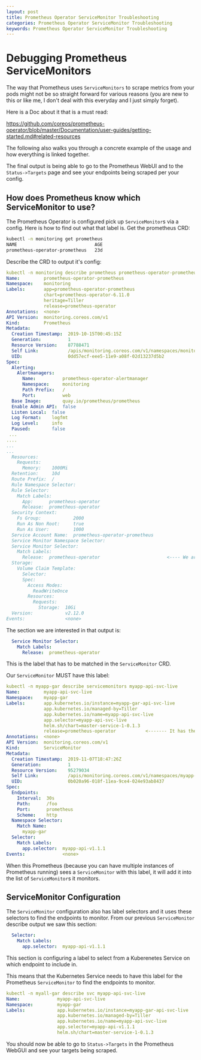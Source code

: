```yaml
---
layout: post
title: Prometheus Operator ServiceMonitor Troubleshooting
categories: Prometheus Operator ServiceMonitor Troubleshooting
keywords: Prometheus Operator ServiceMonitor Troubleshooting
---
```


# Debugging Prometheus ServiceMonitors

The way that Prometheus uses `ServiceMonitors` to scrape metrics from your pods might not be so straight
forward for various reasons (you are new to this or like me, I don't deal with this everyday and I just 
simply forget).

Here is a Doc about it that is a must read:

https://github.com/coreos/prometheus-operator/blob/master/Documentation/user-guides/getting-started.md#related-resources

The following also walks you through a concrete example of the usage and how everything is linked together.

The final output is being able to go to the Prometheus WebUI and to the `Status->Targets` page and see your
endpoints being scraped per your config.

## How does Prometheus know which ServiceMonitor to use?

The Prometheus Operator is configured pick up `ServiceMonitor`s via a config.  Here is how to
find out what that label is.  Get the prometheus CRD:

```bash
kubectl -n monitoring get prometheus
NAME                             AGE
prometheus-operator-prometheus   23d
```

Describe the CRD to output it's config:

```yaml
kubectl -n monitoring describe prometheus prometheus-operator-prometheus
Name:         prometheus-operator-prometheus
Namespace:    monitoring
Labels:       app=prometheus-operator-prometheus
              chart=prometheus-operator-6.11.0
              heritage=Tiller
              release=prometheus-operator
Annotations:  <none>
API Version:  monitoring.coreos.com/v1
Kind:         Prometheus
Metadata:
  Creation Timestamp:  2019-10-15T00:45:15Z
  Generation:          1
  Resource Version:    87788471
  Self Link:           /apis/monitoring.coreos.com/v1/namespaces/monitoring/prometheuses/prometheus-operator-prometheus
  UID:                 0dd57ecf-eee5-11e9-a08f-02d13237d5b2
Spec:
  Alerting:
    Alertmanagers:
      Name:          prometheus-operator-alertmanager
      Namespace:     monitoring
      Path Prefix:   /
      Port:          web
  Base Image:        quay.io/prometheus/prometheus
  Enable Admin API:  false
  Listen Local:  false
  Log Format:    logfmt
  Log Level:     info
  Paused:        false
 ...
....
...
...
  Resources:
    Requests:
      Memory:    1000Mi
  Retention:     10d
  Route Prefix:  /
  Rule Namespace Selector:
  Rule Selector:
    Match Labels:
      App:      prometheus-operator
      Release:  prometheus-operator
  Security Context:
    Fs Group:            2000
    Run As Non Root:     true
    Run As User:         1000
  Service Account Name:  prometheus-operator-prometheus
  Service Monitor Namespace Selector:
  Service Monitor Selector:
    Match Labels:
      Release:  prometheus-operator                         <---- We are interested in this
  Storage:
    Volume Claim Template:
      Selector:
      Spec:
        Access Modes:
          ReadWriteOnce
        Resources:
          Requests:
            Storage:  10Gi
  Version:            v2.12.0
Events:               <none>
```

The section we are interested in that output is:

```yaml
  Service Monitor Selector:
    Match Labels:
      Release:  prometheus-operator
```

This is the label that has to be matched in the `ServiceMonitor` CRD.


Our `ServiceMonitor` MUST have this label:

```yaml
kubectl -n myapp-gar describe servicemonitors myapp-api-svc-live
Name:         myapp-api-svc-live
Namespace:    myapp-gar
Labels:       app.kubernetes.io/instance=myapp-gar-api-svc-live
              app.kubernetes.io/managed-by=Tiller
              app.kubernetes.io/name=myapp-api-svc-live
              app.selector=myapp-api-svc-live
              helm.sh/chart=master-service-1-0.1.3
              release=prometheus-operator			<------- It has the label
Annotations:  <none>
API Version:  monitoring.coreos.com/v1
Kind:         ServiceMonitor
Metadata:
  Creation Timestamp:  2019-11-07T18:47:26Z
  Generation:          1
  Resource Version:    95279034
  Self Link:           /apis/monitoring.coreos.com/v1/namespaces/myapp-gar/servicemonitors/myapp-api-svc-live
  UID:                 0b020a96-018f-11ea-9ce4-024e93ab8437
Spec:
  Endpoints:
    Interval:  30s
    Path:      /foo
    Port:      prometheus
    Scheme:    http
  Namespace Selector:
    Match Name:
      myapp-gar
  Selector:
    Match Labels:
      app.selector:  myapp-api-v1.1.1
Events:              <none>
```

When this Prometheus (because you can have multiple instances of Prometheus running) sees a `ServiceMonitor`
with this label, it will add it into the list of `ServiceMonitor`s it monitors.


## ServiceMonitor Configuration

The `ServiceMonitor` configuration also has label selectors and it uses these selectors to find the endpoints
to monitor.  From our previous `ServiceMonitor` describe output we saw this section:

```yaml
  Selector:
    Match Labels:
      app.selector:  myapp-api-v1.1.1
```

This section is configuring a label to select from a Kuberenetes Service on which endpoint to include in.

This means that the Kubernetes Service needs to have this label for the Prometheus `ServiceMonitor` to find
the endpoints to monitor.

```yaml
kubectl -n myall-gar describe svc myapp-api-svc-live
Name:              myapp-api-svc-live
Namespace:         myapp-gar
Labels:            app.kubernetes.io/instance=myapp-gar-api-svc-live
                   app.kubernetes.io/managed-by=Tiller
                   app.kubernetes.io/name=myapp-api-svc-live
                   app.selector=myapp-api-v1.1.1                        <------ Needs this lable in the Kube Service
                   helm.sh/chart=master-service-1-0.1.3
```                   

You should now be able to go to `Status->Targets` in the Prometheus WebGUI and see your targets being scraped.




